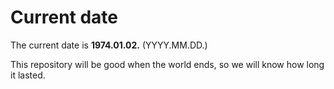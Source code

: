 # Current date

The current date is **1974.01.02.** (YYYY.MM.DD.)

This repository will be good when the world ends, so we will know how long it lasted.